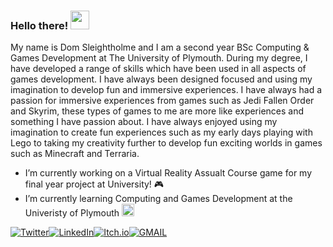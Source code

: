 <!--![Logo Image](https://img.itch.zone/aW1nLzQwNTU1NjkucG5n/original/Le%2BVzK.png) -->
### Hello there! <img src="https://raw.githubusercontent.com/MartinHeinz/MartinHeinz/master/wave.gif" width="30px">

My name is Dom Sleightholme and I am a second year BSc Computing & Games Development at The University of Plymouth. During my degree, I have developed a range of skills which have been used in all aspects of games development. I have always been designed focused and using my imagination to develop fun and immersive experiences. I have always had a passion for immersive experiences from games such as Jedi Fallen Order and Skyrim, these types of games to me are more like experiences and something I have passion about. I have always enjoyed using my imagination to create fun experiences such as my early days playing with Lego to taking my creativity further to develop fun exciting worlds in games such as Minecraft and Terraria.

-  I’m currently working on a Virtual Reality Assualt Course game for my final year project at University! :video_game:
-  I’m currently learning Computing and Games Development at the Univeristy of Plymouth  <img src="https://i2-prod.plymouthherald.co.uk/incoming/article1526310.ece/ALTERNATES/s615b/31739801_1803549163024446_8142646875204354048_n.png" width="20" height="20" />

[![Twitter][1.2]][1][![LinkedIn][2.2]][2][![Itch.io][3.3]][3][![GMAIL][4.4]][4]

<!-- Icons -->

[1.2]: https://img.shields.io/badge/twitter-%231DA1F2.svg?&style=for-the-badge&logo=twitter&logoColor=white
[2.2]: https://img.shields.io/badge/linkedin-%230077B5.svg?&style=for-the-badge&logo=linkedin&logoColor=white
[3.3]: https://img.shields.io/badge/-Itch.io-red.svg?&style=for-the-badge
[4.4]: https://img.shields.io/badge/gmail-D14836?&style=for-the-badge&logo=gmail&logoColor=white

<!-- Links to social media accounts -->

[1]: https://twitter.com/pixel_silver1
[2]: https://www.linkedin.com/in/dom-sleightholme-2609bb153/
[3]: https://pixel-silver.itch.io/
[4]: https://mail.google.com/mail/?view=cm&source=mailto&to=[domsleightholme7@gmail.com]
